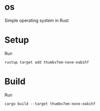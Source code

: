 # os
Simple operating system in Rust

# Setup

Run

    rustup target add thumbv7em-none-eabihf

# Build

Run

    cargo build --target thumbv7em-none-eabihf
